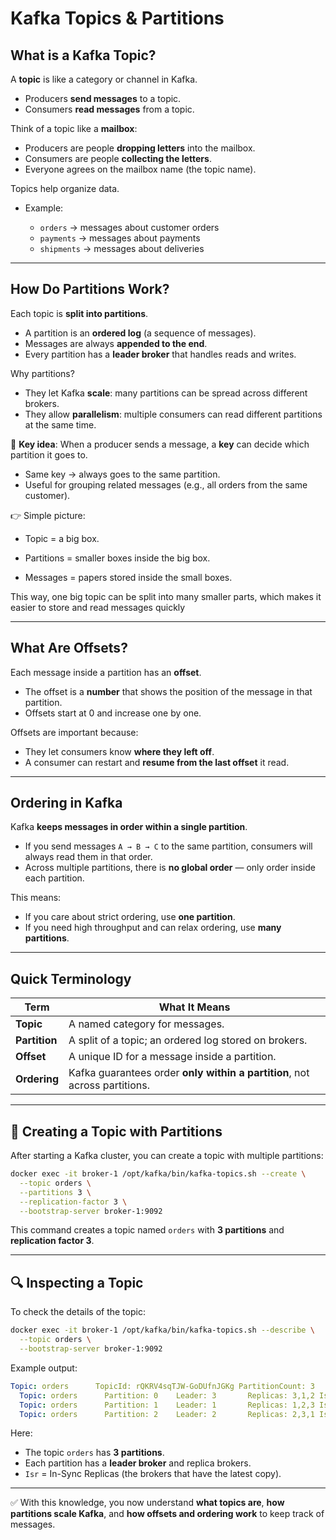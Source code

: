 # Kafka Topics & Partitions

## What is a Kafka Topic?

A **topic** is like a category or channel in Kafka.

* Producers **send messages** to a topic.
* Consumers **read messages** from a topic.

Think of a topic like a **mailbox**:

* Producers are people **dropping letters** into the mailbox.
* Consumers are people **collecting the letters**.
* Everyone agrees on the mailbox name (the topic name).

Topics help organize data.

* Example:

  * `orders` → messages about customer orders
  * `payments` → messages about payments
  * `shipments` → messages about deliveries

---

## How Do Partitions Work?

Each topic is **split into partitions**.

* A partition is an **ordered log** (a sequence of messages).
* Messages are always **appended to the end**.
* Every partition has a **leader broker** that handles reads and writes.

Why partitions?

* They let Kafka **scale**: many partitions can be spread across different brokers.
* They allow **parallelism**: multiple consumers can read different partitions at the same time.

🔑 **Key idea**: When a producer sends a message, a **key** can decide which partition it goes to.

* Same key → always goes to the same partition.
* Useful for grouping related messages (e.g., all orders from the same customer).

👉 Simple picture:

- Topic = a big box.

- Partitions = smaller boxes inside the big box.

- Messages = papers stored inside the small boxes.

This way, one big topic can be split into many smaller parts, which makes it easier to store and read messages quickly

---

## What Are Offsets?

Each message inside a partition has an **offset**.

* The offset is a **number** that shows the position of the message in that partition.
* Offsets start at 0 and increase one by one.

Offsets are important because:

* They let consumers know **where they left off**.
* A consumer can restart and **resume from the last offset** it read.

---

## Ordering in Kafka

Kafka **keeps messages in order within a single partition**.

* If you send messages `A → B → C` to the same partition, consumers will always read them in that order.
* Across multiple partitions, there is **no global order** — only order inside each partition.

This means:

* If you care about strict ordering, use **one partition**.
* If you need high throughput and can relax ordering, use **many partitions**.

---

## Quick Terminology

| Term          | What It Means                                                              |
| ------------- | -------------------------------------------------------------------------- |
| **Topic**     | A named category for messages.                                             |
| **Partition** | A split of a topic; an ordered log stored on brokers.                      |
| **Offset**    | A unique ID for a message inside a partition.                              |
| **Ordering**  | Kafka guarantees order **only within a partition**, not across partitions. |

---

## 🐳 Creating a Topic with Partitions

After starting a Kafka cluster, you can create a topic with multiple partitions:

```bash
docker exec -it broker-1 /opt/kafka/bin/kafka-topics.sh --create \
  --topic orders \
  --partitions 3 \
  --replication-factor 3 \
  --bootstrap-server broker-1:9092
```

This command creates a topic named `orders` with **3 partitions** and **replication factor 3**.

---

## 🔍 Inspecting a Topic

To check the details of the topic:

```bash
docker exec -it broker-1 /opt/kafka/bin/kafka-topics.sh --describe \
  --topic orders \
  --bootstrap-server broker-1:9092
```

Example output:

```yaml
Topic: orders      TopicId: rQKRV4sqTJW-GoDUfnJGKg PartitionCount: 3       ReplicationFactor: 3    Configs: 
  Topic: orders      Partition: 0    Leader: 3       Replicas: 3,1,2 Isr: 3,1,2      Elr:    LastKnownElr: 
  Topic: orders      Partition: 1    Leader: 1       Replicas: 1,2,3 Isr: 1,2,3      Elr:    LastKnownElr: 
  Topic: orders      Partition: 2    Leader: 2       Replicas: 2,3,1 Isr: 2,3,1      Elr:    LastKnownElr: 
```

Here:

* The topic `orders` has **3 partitions**.
* Each partition has a **leader broker** and replica brokers.
* `Isr` = In-Sync Replicas (the brokers that have the latest copy).

---

✅ With this knowledge, you now understand **what topics are**, **how partitions scale Kafka**, and **how offsets and ordering work** to keep track of messages.
